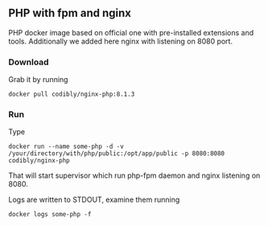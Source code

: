 ## PHP with fpm and nginx 
PHP docker image based on official one with pre-installed extensions and tools.
Additionally we added here nginx with listening on 8080 port.


### Download
Grab it by running
```
docker pull codibly/nginx-php:8.1.3
```

### Run
Type
```
docker run --name some-php -d -v /your/directory/with/php/public:/opt/app/public -p 8080:8080 codibly/nginx-php
```

That will start supervisor which run php-fpm daemon and nginx listening on 8080.

Logs are written to STDOUT, examine them running

```
docker logs some-php -f
```
